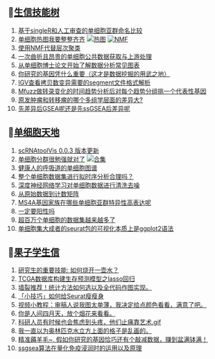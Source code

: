 ## 📝[生信技能树](https://github.com/ixxmu/mp_duty/issues?q=label%3A%E7%94%9F%E4%BF%A1%E6%8A%80%E8%83%BD%E6%A0%91+is%3Aclosed)
<!-- 1issueTable -->

1. [基于singleR和人工审查的单细胞亚群命名比较](https://github.com/ixxmu/mp_duty/issues/2567) 
2. [单细胞热图我要整整齐齐](https://github.com/ixxmu/mp_duty/issues/2566) [![热图](https://img.shields.io/github/labels/ixxmu/mp_duty/热图)](https://github.com/ixxmu/mp_duty/labels/热图) [![NMF](https://img.shields.io/github/labels/ixxmu/mp_duty/NMF)](https://github.com/ixxmu/mp_duty/labels/NMF)
3. [使用NMF代替层次聚类](https://github.com/ixxmu/mp_duty/issues/2565) 
4. [一次曲折且昂贵的单细胞公共数据获取与上游处理](https://github.com/ixxmu/mp_duty/issues/2564) 
5. [从单细胞博士论文开始了解数据分析常见图表](https://github.com/ixxmu/mp_duty/issues/2543) 
6. [你研究的基因凭什么重要（这才是数据挖掘的用武之地）](https://github.com/ixxmu/mp_duty/issues/2542) 
7. [IGV查看拷贝数变异需要的segment文件格式解析](https://github.com/ixxmu/mp_duty/issues/2504) 
8. [Mfuzz做转录变化的时间趋势分析后对每个趋势分组挑一个代表性基因](https://github.com/ixxmu/mp_duty/issues/2499) 
9. [原发肿瘤和转移瘤的哪个多组学层面的差异大?](https://github.com/ixxmu/mp_duty/issues/2498) 
10. [先差异后GSEA呢还是先ssGSEA后差异呢](https://github.com/ixxmu/mp_duty/issues/2497) 
<!-- 1issueTable -->
## 📝[单细胞天地](https://github.com/ixxmu/mp_duty/issues?q=label%3A%E5%8D%95%E7%BB%86%E8%83%9E%E5%A4%A9%E5%9C%B0+is%3Aclosed)
<!-- 2issueTable -->

1. [scRNAtoolVis 0.0.3 版本更新](https://github.com/ixxmu/mp_duty/issues/2559) 
2. [单细胞分群很勉强就对了](https://github.com/ixxmu/mp_duty/issues/2531) [![合集](https://img.shields.io/github/labels/ixxmu/mp_duty/合集)](https://github.com/ixxmu/mp_duty/labels/合集)
3. [健康人的呼吸道的单细胞图谱](https://github.com/ixxmu/mp_duty/issues/2502) 
4. [整个单细胞数据集进行拟时序分析合理吗？](https://github.com/ixxmu/mp_duty/issues/2501) 
5. [深度神经网络学习对单细胞数据进行清洗去噪](https://github.com/ixxmu/mp_duty/issues/2484) 
6. [从原始数据到计数矩阵](https://github.com/ixxmu/mp_duty/issues/2472) 
7. [MS4A基因家族在哪些单细胞亚群特异性高表达呢](https://github.com/ixxmu/mp_duty/issues/2462) 
8. [一定要阳性吗](https://github.com/ixxmu/mp_duty/issues/2353) 
9. [超百万个单细胞的数据集越来越多了](https://github.com/ixxmu/mp_duty/issues/2327) 
10. [单细胞集大成者的seurat包的可视化本质上是ggplot2语法](https://github.com/ixxmu/mp_duty/issues/2311) 
<!-- 2issueTable -->

## 📝[果子学生信](https://github.com/ixxmu/mp_duty/issues?q=label%3A%E6%9E%9C%E5%AD%90%E5%AD%A6%E7%94%9F%E4%BF%A1+is%3Aclosed)
<!-- 3issueTable -->

1. [研究生的重要技能: 如何烧开一壶水？](https://github.com/ixxmu/mp_duty/issues/2511) 
2. [TCGA数据库构建生存预测模型之lasso回归](https://github.com/ixxmu/mp_duty/issues/2473) 
3. [墙裂推荐！统计方法如何选以及全代码作图实现。](https://github.com/ixxmu/mp_duty/issues/2465) 
4. [「小技巧」如何给Seurat瘦瘦身](https://github.com/ixxmu/mp_duty/issues/2419) 
5. [视频小教程：审稿人说我图太单薄，我决定给点颜色看看，满意了吧。](https://github.com/ixxmu/mp_duty/issues/2350) 
6. [你是人间四月天，放个烟花来看看。](https://github.com/ixxmu/mp_duty/issues/2291) 
7. [科研人员有时候也会焦虑到头疼，他们止痛靠艺术.gif](https://github.com/ixxmu/mp_duty/issues/2290) 
8. [我一直以为奥林匹克水立方上面的格子是乱画的。](https://github.com/ixxmu/mp_duty/issues/2289) 
9. [精准薅羊毛~, 假如你研究的基因恰巧还有个敲减数据，赚到盆满钵满！](https://github.com/ixxmu/mp_duty/issues/2265) 
10. [ssgsea算法在量化免疫浸润时的运用以及原理](https://github.com/ixxmu/mp_duty/issues/2264) 
<!-- 3issueTable -->

